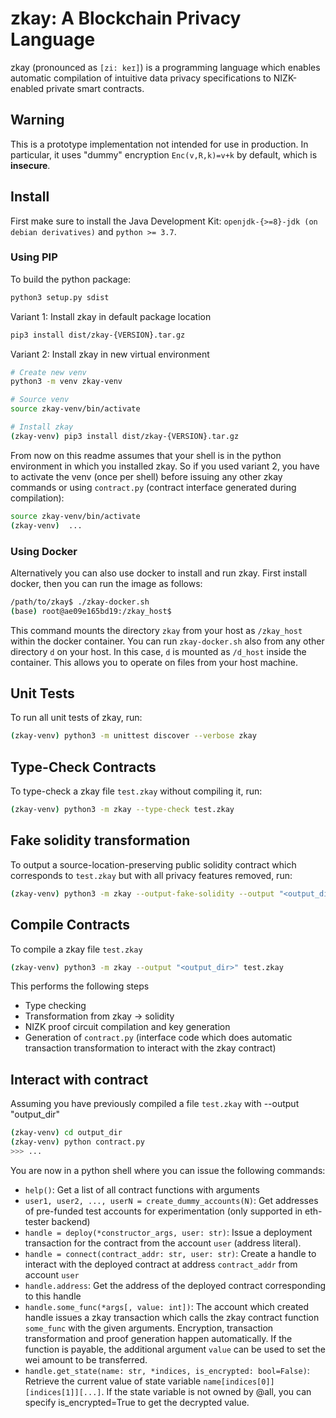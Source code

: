 # zkay: A Blockchain Privacy Language

zkay (pronounced as `[zi: keɪ]`) is a programming language which enables
automatic compilation of intuitive data privacy specifications to NIZK-enabled
private smart contracts.

## Warning

This is a prototype implementation not intended for use in production. In
particular, it uses "dummy" encryption `Enc(v,R,k)=v+k` by default, which is **insecure**.

## Install

First make sure to install the Java Development Kit: `openjdk-{>=8}-jdk (on debian derivatives)` and `python >= 3.7`.

### Using PIP

To build the python package:

```bash
python3 setup.py sdist
```

Variant 1: Install zkay in default package location
```bash
pip3 install dist/zkay-{VERSION}.tar.gz
```

Variant 2: Install zkay in new virtual environment

```bash
# Create new venv
python3 -m venv zkay-venv

# Source venv
source zkay-venv/bin/activate

# Install zkay
(zkay-venv) pip3 install dist/zkay-{VERSION}.tar.gz
```

From now on this readme assumes that your shell is in the python environment in which you installed zkay.
So if you used variant 2, you have to activate the venv (once per shell) before issuing any other zkay commands or using
`contract.py` (contract interface generated during compilation):
```bash
source zkay-venv/bin/activate
(zkay-venv)  ...
```

### Using Docker

Alternatively you can also use docker to install and run zkay.
First install docker, then you can run the image as follows:

```bash
/path/to/zkay$ ./zkay-docker.sh
(base) root@ae09e165bd19:/zkay_host$
```

This command mounts the directory `zkay` from your host as `/zkay_host`
within the docker container. You can run `zkay-docker.sh` also from any other directory `d` on your host.
In this case, `d` is mounted as `/d_host` inside the container.
This allows you to operate on files from your host machine.

## Unit Tests

To run all unit tests of zkay, run:
```bash
(zkay-venv) python3 -m unittest discover --verbose zkay
```

## Type-Check Contracts

To type-check a zkay file `test.zkay` without compiling it, run:

```bash
(zkay-venv) python3 -m zkay --type-check test.zkay
```

## Fake solidity transformation

To output a source-location-preserving public solidity
contract which corresponds to `test.zkay` but with all privacy features removed, run:

```bash
(zkay-venv) python3 -m zkay --output-fake-solidity --output "<output_dir>" test.zkay
```

## Compile Contracts

To compile a zkay file `test.zkay`

```bash
(zkay-venv) python3 -m zkay --output "<output_dir>" test.zkay
```

This performs the following steps
- Type checking
- Transformation from zkay -> solidity
- NIZK proof circuit compilation and key generation
- Generation of `contract.py` (interface code which does automatic transaction transformation to interact with the zkay contract)

## Interact with contract

Assuming you have previously compiled a file `test.zkay` with --output "output_dir"

```bash
(zkay-venv) cd output_dir
(zkay-venv) python contract.py
>>> ...
```

You are now in a python shell where you can issue the following commands:
- `help()`: Get a list of all contract functions with arguments
- `user1, user2, ..., userN = create_dummy_accounts(N)`: Get addresses of pre-funded test accounts for experimentation (only supported in eth-tester backend)
- `handle = deploy(*constructor_args, user: str)`: Issue a deployment transaction for the contract from the account `user` (address literal).
- `handle = connect(contract_addr: str, user: str)`: Create a handle to interact with the deployed contract at address `contract_addr` from account `user`
- `handle.address`: Get the address of the deployed contract corresponding to this handle
- `handle.some_func(*args[, value: int])`: The account which created handle issues a zkay transaction which calls the zkay contract function `some_func` with the given arguments.
Encryption, transaction transformation and proof generation happen automatically. If the function is payable, the additional argument `value` can be used to set the wei amount to be transferred.
- `handle.get_state(name: str, *indices, is_encrypted: bool=False)`: Retrieve the current value of state variable `name[indices[0]][indices[1]][...]`.
If the state variable is not owned by @all, you can specify is_encrypted=True to get the decrypted value.
